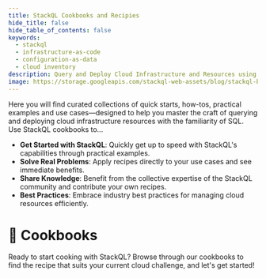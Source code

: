 ```yaml
---
title: StackQL Cookbooks and Recipies
hide_title: false
hide_table_of_contents: false
keywords:
  - stackql
  - infrastructure-as-code
  - configuration-as-data
  - cloud inventory
description: Query and Deploy Cloud Infrastructure and Resources using SQL
image: https://storage.googleapis.com/stackql-web-assets/blog/stackql-blog-post-featured-image.png
---
```


Here you will find curated collections of quick starts, how-tos, practical examples and use cases—designed to help you master the craft of querying and deploying cloud infrastructure resources with the familiarity of SQL.  Use StackQL cookbooks to...   

- **Get Started with StackQL**: Quickly get up to speed with StackQL's capabilities through practical examples.
- **Solve Real Problems**: Apply recipes directly to your use cases and see immediate benefits.
- **Share Knowledge**: Benefit from the collective expertise of the StackQL community and contribute your own recipes.
- **Best Practices**: Embrace industry best practices for managing cloud resources efficiently.

# 🚧 Cookbooks

Ready to start cooking with StackQL? Browse through our cookbooks to find the recipe that suits your current cloud challenge, and let's get started!

<!-- [Begin with the Azure Cookbook](/docs/cookbooks/azure)
[Explore the Multi-Cloud Strategies](/docs/cookbooks/multi-cloud) -->
